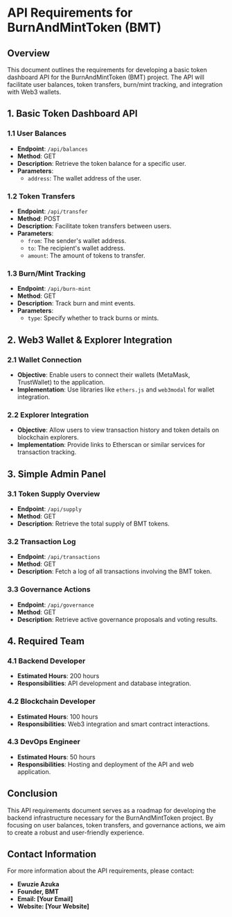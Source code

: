 # API Requirements for BurnAndMintToken (BMT)

## Overview
This document outlines the requirements for developing a basic token dashboard API for the BurnAndMintToken (BMT) project. The API will facilitate user balances, token transfers, burn/mint tracking, and integration with Web3 wallets.

## 1. Basic Token Dashboard API
### 1.1 User Balances
- **Endpoint**: `/api/balances`
- **Method**: GET
- **Description**: Retrieve the token balance for a specific user.
- **Parameters**: 
  - `address`: The wallet address of the user.

### 1.2 Token Transfers
- **Endpoint**: `/api/transfer`
- **Method**: POST
- **Description**: Facilitate token transfers between users.
- **Parameters**: 
  - `from`: The sender's wallet address.
  - `to`: The recipient's wallet address.
  - `amount`: The amount of tokens to transfer.

### 1.3 Burn/Mint Tracking
- **Endpoint**: `/api/burn-mint`
- **Method**: GET
- **Description**: Track burn and mint events.
- **Parameters**: 
  - `type`: Specify whether to track burns or mints.

## 2. Web3 Wallet & Explorer Integration
### 2.1 Wallet Connection
- **Objective**: Enable users to connect their wallets (MetaMask, TrustWallet) to the application.
- **Implementation**: Use libraries like `ethers.js` and `web3modal` for wallet integration.

### 2.2 Explorer Integration
- **Objective**: Allow users to view transaction history and token details on blockchain explorers.
- **Implementation**: Provide links to Etherscan or similar services for transaction tracking.

## 3. Simple Admin Panel
### 3.1 Token Supply Overview
- **Endpoint**: `/api/supply`
- **Method**: GET
- **Description**: Retrieve the total supply of BMT tokens.

### 3.2 Transaction Log
- **Endpoint**: `/api/transactions`
- **Method**: GET
- **Description**: Fetch a log of all transactions involving the BMT token.

### 3.3 Governance Actions
- **Endpoint**: `/api/governance`
- **Method**: GET
- **Description**: Retrieve active governance proposals and voting results.

## 4. Required Team
### 4.1 Backend Developer
- **Estimated Hours**: 200 hours
- **Responsibilities**: API development and database integration.

### 4.2 Blockchain Developer
- **Estimated Hours**: 100 hours
- **Responsibilities**: Web3 integration and smart contract interactions.

### 4.3 DevOps Engineer
- **Estimated Hours**: 50 hours
- **Responsibilities**: Hosting and deployment of the API and web application.

## Conclusion
This API requirements document serves as a roadmap for developing the backend infrastructure necessary for the BurnAndMintToken project. By focusing on user balances, token transfers, and governance actions, we aim to create a robust and user-friendly experience.

## Contact Information
For more information about the API requirements, please contact:
- **Ewuzie Azuka**
- **Founder, BMT**
- **Email: [Your Email]**
- **Website: [Your Website]**
